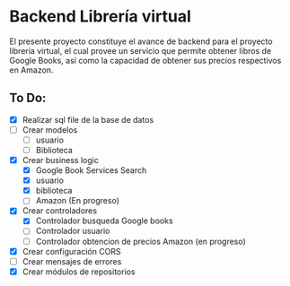 # Backend Librería virtual
El presente proyecto constituye el avance de backend para el proyecto librería virtual, el cual provee un servicio que permite obtener libros de Google Books, así como la capacidad de obtener sus precios respectivos en Amazon.
## To Do:
- [x] Realizar sql file de la base de datos
- [ ] Crear modelos
    - [ ] usuario
    - [ ] Biblioteca
- [x] Crear business logic
    - [x] Google Book Services Search
    - [x] usuario
    - [x] biblioteca
    - [ ] Amazon (En progreso)
- [x] Crear controladores
    - [x] Controlador busqueda Google books
    - [ ] Controlador usuario
    - [ ] Controlador obtencion de precios Amazon (en progreso)
- [x] Crear configuración CORS
- [ ] Crear mensajes de errores
- [x] Crear módulos de repositorios
